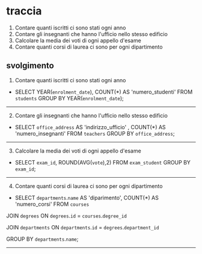 # traccia

1. Contare quanti iscritti ci sono stati ogni anno
2. Contare gli insegnanti che hanno l'ufficio nello stesso edificio
3. Calcolare la media dei voti di ogni appello d'esame
4. Contare quanti corsi di laurea ci sono per ogni dipartimento

## svolgimento

1. Contare quanti iscritti ci sono stati ogni anno

- SELECT YEAR(`enrolment_date`), COUNT(\*) AS 'numero_studenti'
  FROM `students`
  GROUP BY YEAR(`enrolment_date`);

---

2. Contare gli insegnanti che hanno l'ufficio nello stesso edificio

- SELECT `office_address` AS 'indirizzo_ufficio' , COUNT(\*) AS 'numero_insegnanti'
  FROM `teachers`
  GROUP BY `office_address`;

---

3. Calcolare la media dei voti di ogni appello d'esame

- SELECT `exam_id`, ROUND(AVG(`vote`),2)
  FROM `exam_student`
  GROUP BY `exam_id`;

---

4. Contare quanti corsi di laurea ci sono per ogni dipartimento

- SELECT `departments`.`name` AS 'diparimento', COUNT(\*) AS 'numero_corsi'
  FROM `courses`

JOIN `degrees`
ON `degrees`.`id` = `courses`.`degree_id`

JOIN `departments`
ON `departments`.`id` = `degrees`.`department_id`

GROUP BY `departments`.`name`;

---
